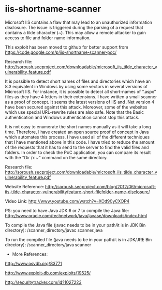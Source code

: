 iis-shortname-scanner
=====================

Microsoft IIS contains a flaw that may lead to an unauthorized information disclosure. The issue is triggered during the parsing of a request that contains a tilde character (~). This may allow a remote attacker to gain access to file and folder name information.

This exploit has been moved to github for better support from https://code.google.com/p/iis-shortname-scanner-poc/


Research file: http://soroush.secproject.com/downloadable/microsoft_iis_tilde_character_vulnerability_feature.pdf

It is possible to detect short names of files and directories which have an 8.3 equivalent in Windows by using some vectors in several versions of Microsoft IIS. For instance, it is possible to detect all short-names of “.aspx” files as they have 4 letters in their extensions. I have written a small scanner as a proof of concept. It seems the latest versions of IIS and .Net version 4 have been secured against this attack. Moreover, some of the websites which use special URL-rewrite rules are also safe. Note that the Basic authentication and Windows authentication cannot stop this attack.

It is not easy to enumerate the short names manually as it will take a long time. Therefore, I have created an open source proof of concept in Java which automates this process. I have used all of the different techniques that I have mentioned above in this code. I have tried to reduce the amount of the requests that it has to send to the server to find the valid files and folders. In order to check the PoC application, you can compare its result with the “Dir /x ~” command on the same directory.

Research file: http://soroush.secproject.com/downloadable/microsoft_iis_tilde_character_vulnerability_feature.pdf

Website Reference: http://soroush.secproject.com/blog/2012/06/microsoft-iis-tilde-character-vulnerabilityfeature-short-filefolder-name-disclosure/

Video Link: http://www.youtube.com/watch?v=XOd90yCXOP4

PS: you need to have Java JDK 6 or 7 to compile the Java file: http://www.oracle.com/technetwork/java/javase/downloads/index.html

To compile the Java file (javac needs to be in your path/it is in JDK Bin directory): /scanner_directory/javac scanner.java

To run the compiled file (java needs to be in your path/it is in JDK/JRE Bin directory): /scanner_directory/java scanner


- More References:

http://www.osvdb.org/83771

http://www.exploit-db.com/exploits/19525/

http://securitytracker.com/id?1027223
